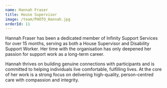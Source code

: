 ```yaml
---
name: Hannah Fraser
title: House Supervisor
image: /team/PHOTO_Hannah.jpg
orderId: 11
---
```


Hannah Fraser has been a dedicated member of Infinity Support Services for over 15 months, serving as both a House Supervisor and Disability Support Worker. Her time with the organisation has only deepened her passion for support work as a long-term career.

Hannah thrives on building genuine connections with participants and is committed to helping individuals live comfortable, fulfilling lives. At the core of her work is a strong focus on delivering high-quality, person-centred care with compassion and integrity.